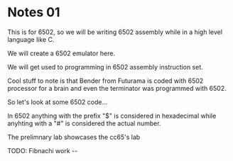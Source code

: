 # Notes 01

This is for 6502, so we will be writing 6502 assembly while in a high level language like C. 

We will create a 6502 emulator here.  

We will get used to programming in 6502 assembly instruction set.

Cool stuff to note is that Bender from Futurama is coded with 6502 processor for a brain and even the terminator was programmed with 6502. 

So let's look at some 6502 code... 

In 6502 anything with the prefix "$" is considered in hexadecimal while anyhting with a "#" is considered the actual number. 

The prelimnary lab showcases the cc65's lab 

TODO: Fibnachi work -- 
